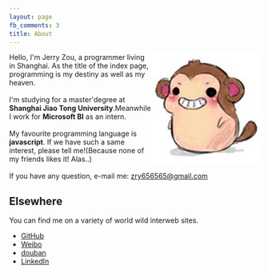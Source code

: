 ```yaml
---
layout: page
fb_comments: 3
title: About
---
```


<img src="../monkey.jpg" width="220" height="220" align="right">

Hello, I'm Jerry Zou, a programmer living in Shanghai. As the title of the index page, programming is my destiny as well as my heaven.<br/><br/>
I'm studying for a master'degree at **Shanghai Jiao Tong University**.Meanwhile I work for **Microsoft BI** as an intern.<br/><br/>
My favourite programming language is **javascript**. If we have such a same interest, please tell me!(Because none of my friends likes it! Alas..) <br/><br/>
If you have any question, e-mail me: [zry656565@gmail.com](mailto:zry656565@gmail.com)<br/>


## Elsewhere

You can find me on a variety of world wild interweb sites.

- [GitHub](https://github.com/zry656565)
- [Weibo](http://weibo.com/u/1943775181)
- [douban](http://www.douban.com/people/jerry_zou/)
- [LinkedIn](http://www.linkedin.com/profile/view?id=289040657)
